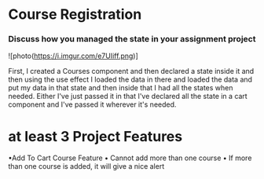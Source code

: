 
# Course Registration
### Discuss how you managed the state in your assignment project

![photo(https://i.imgur.com/e7UIiff.png)]

First, I created a Courses component and then declared a state inside it and then using the use effect I loaded the data in there and loaded the data and put my data in that state and then inside that I had all the states when needed. Either I've just passed it in that I've declared all the state in a cart component and I've passed it wherever it's needed.

# at least 3 Project Features
•Add To Cart Course Feature
• Cannot add more than one course
• If more than one course is added, it will give a nice alert

